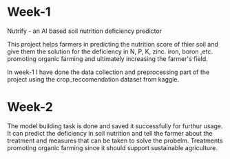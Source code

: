 # Week-1
Nutrify - an AI based soil nutrition deficiency predictor

This project helps farmers in predicting the nutrition score of thier soil and give them the solution for the deficiency in N, P, K, zinc. iron, boron ,etc. promoting organic farming and ultimately increasing the farmer's field.

In week-1 I have done the data collection and preprocessing part of the project using the crop_reccomendation dataset from kaggle.

# Week-2
The model building task is done and saved it successfully for furthur usage.
It can predict the deficiency in soil nutrition and tell the farmer about the treatment and measures that can be taken to solve the probelm.
Treatments promoting organic farming since it should support sustainable agriculture.
